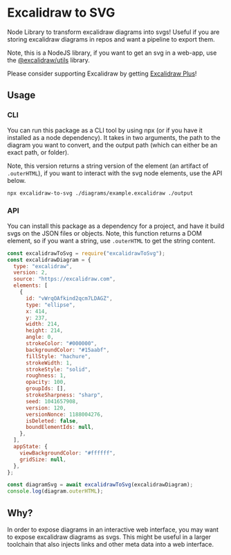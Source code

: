 # Excalidraw to SVG

Node Library to transform excalidraw diagrams into svgs!
Useful if you are storing excalidraw diagrams in repos and want a pipeline to export them.

Note, this is a NodeJS library, if you want to get an svg in a web-app, use the [@excalidraw/utils](https://www.npmjs.com/package/@excalidraw/utils) library.

Please consider supporting Excalidraw by getting [Excalidraw Plus](https://plus.excalidraw.com/)!

## Usage

### CLI

You can run this package as a CLI tool by using npx (or if you have it installed as a node dependency).
It takes in two arguments, the path to the diagram you want to convert, and the output path (which can either be an exact path, or folder).

Note, this version returns a string version of the element (an artifact of `.outerHTML`), if you want to interact with the svg node elements, use the API below.

```bash
npx excalidraw-to-svg ./diagrams/example.excalidraw ./output
```

### API

You can install this package as a dependency for a project, and have it build svgs on the JSON files or objects.
Note, this function returns a DOM element, so if you want a string, use `.outerHTML` to get the string content.

```javascript
const excalidrawToSvg = require("excalidrawToSvg");
const excalidrawDiagram = {
  type: "excalidraw",
  version: 2,
  source: "https://excalidraw.com",
  elements: [
    {
      id: "vWrqOAfkind2qcm7LDAGZ",
      type: "ellipse",
      x: 414,
      y: 237,
      width: 214,
      height: 214,
      angle: 0,
      strokeColor: "#000000",
      backgroundColor: "#15aabf",
      fillStyle: "hachure",
      strokeWidth: 1,
      strokeStyle: "solid",
      roughness: 1,
      opacity: 100,
      groupIds: [],
      strokeSharpness: "sharp",
      seed: 1041657908,
      version: 120,
      versionNonce: 1188004276,
      isDeleted: false,
      boundElementIds: null,
    },
  ],
  appState: {
    viewBackgroundColor: "#ffffff",
    gridSize: null,
  },
};

const diagramSvg = await excalidrawToSvg(excalidrawDiagram);
console.log(diagram.outerHTML);
```

## Why?

In order to expose diagrams in an interactive web interface, you may want to expose excalidraw diagrams as svgs. This might be useful in a larger toolchain that also injects links and other meta data into a web interface.
